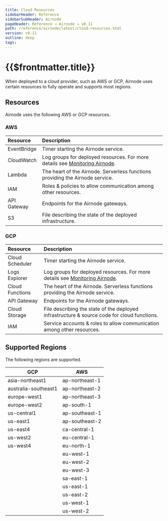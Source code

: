 ```yaml
---
title: Cloud Resources
sidebarHeader: Reference
sidebarSubHeader: Airnode
pageHeader: Reference → Airnode → v0.11
path: /reference/airnode/latest/cloud-resources.html
version: v0.11
outline: deep
tags:
---
```


<VersionWarning/>

<PageHeader/>

<SearchHighlight/>

<FlexStartTag/>

# {{$frontmatter.title}}

When deployed to a cloud provider, such as AWS or GCP, Airnode uses certain
resources to fully operate and supports most regions.

## Resources

Airnode uses the following AWS or GCP resources.

### AWS

| Resource    | Description                                                                                                                    |
| :---------- | :----------------------------------------------------------------------------------------------------------------------------- |
| EventBridge | Timer starting the Airnode service.                                                                                            |
| CloudWatch  | Log groups for deployed resources. For more details see [Monitoring Airnode](/reference/airnode/latest/understand/monitor.md). |
| Lambda      | The heart of the Airnode. Serverless functions providing the Airnode service.                                                  |
| IAM         | Roles & policies to allow communication among other resources.                                                                 |
| API Gateway | Endpoints for the Airnode gateways.                                                                                            |
| S3          | File describing the state of the deployed infrastructure.                                                                      |

### GCP

| Resource        | Description                                                                                                                    |
| :-------------- | :----------------------------------------------------------------------------------------------------------------------------- |
| Cloud Scheduler | Timer starting the Airnode service.                                                                                            |
| Logs Explorer   | Log groups for deployed resources. For more details see [Monitoring Airnode](/reference/airnode/latest/understand/monitor.md). |
| Cloud Functions | The heart of the Airnode. Serverless functions providing the Airnode service.                                                  |
| API Gateway     | Endpoints for the Airnode gateways.                                                                                            |
| Cloud Storage   | File describing the state of the deployed infrastructure & source code for cloud functions.                                    |
| IAM             | Service accounts & roles to allow communication among other resources.                                                         |

## Supported Regions

The following regions are supported.

| GCP                  | AWS            |
| -------------------- | -------------- |
| asia-northeast1      | ap-northeast-1 |
| australia-southeast1 | ap-northeast-2 |
| europe-west1         | ap-northeast-3 |
| europe-west2         | ap-south-1     |
| us-central1          | ap-southeast-1 |
| us-east1             | ap-southeast-2 |
| us-east4             | ca-central-1   |
| us-west2             | eu-central-1   |
| us-west4             | eu-north-1     |
|                      | eu-west-1      |
|                      | eu-west-2      |
|                      | eu-west-3      |
|                      | sa-east-1      |
|                      | us-east-1      |
|                      | us-east-2      |
|                      | us-west-1      |
|                      | us-west-2      |

<FlexEndTag/>
